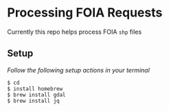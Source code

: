 # Processing FOIA Requests
Currently this repo helps process FOIA `shp` files

## Setup
_Follow the following setup actions in your terminal_

```
$ cd
$ install homebrew
$ brew install gdal
$ brew install jq
```

